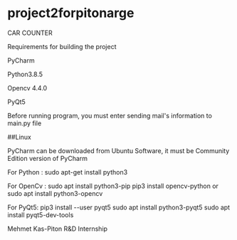 # project2forpitonarge
CAR COUNTER

Requirements for building the project

PyCharm

Python3.8.5

Opencv 4.4.0

PyQt5

Before running program, you must enter sending mail's information to main.py file

##Linux

PyCharm can be downloaded from Ubuntu Software, it must be Community Edition version of PyCharm

For Python : sudo apt-get install python3

For OpenCv : sudo apt install python3-pip pip3 install opencv-python or sudo apt install python3-opencv

For PyQt5: pip3 install --user pyqt5 sudo apt install python3-pyqt5 sudo apt install pyqt5-dev-tools

Mehmet Kas-Piton R&D Internship
